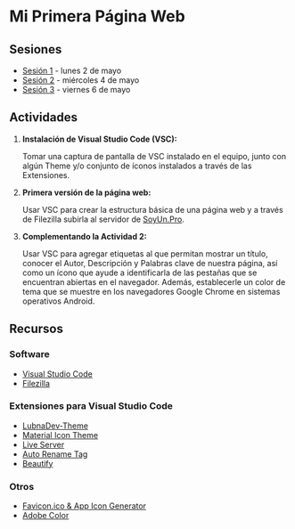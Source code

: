 # Mi Primera Página Web

## Sesiones
* [Sesión 1](https://youtu.be/kLV4j3JBPXc) - lunes 2 de mayo
* [Sesión 2](https://youtu.be/NiKuFOA7J9c) - miércoles 4 de mayo
* [Sesión 3](https://youtu.be/VLpUr6Pwa3M) - viernes 6 de mayo


## Actividades
1. **Instalación de Visual Studio Code (VSC):**
	
	Tomar una captura de pantalla de VSC instalado en el equipo, junto con algún Theme y/o conjunto de íconos instalados a través de las Extensiones.


2. **Primera versión de la página web:**
	
	Usar VSC para crear la estructura básica de una página web y a través de Filezilla subirla al servidor de [SoyUn.Pro](https://SoyUn.Pro).


3. **Complementando la Actividad 2:**
	
	Usar VSC para agregar etiquetas al <head> que permitan mostrar un título, conocer el Autor, Descripción y Palabras clave de nuestra página, así como un ícono que ayude a identificarla de las pestañas que se encuentran abiertas en el navegador. Además, establecerle un color de tema que se muestre en los navegadores Google Chrome en sistemas operativos Android.

## Recursos
### Software
* [Visual Studio Code](https://code.visualstudio.com/)
* [Filezilla](https://filezilla-project.org/)

### Extensiones para Visual Studio Code
* [LubnaDev-Theme](https://marketplace.visualstudio.com/items?itemName=lubnadev.lubnadev-theme)
* [Material Icon Theme](https://marketplace.visualstudio.com/items?itemName=PKief.material-icon-theme)
* [Live Server](https://marketplace.visualstudio.com/items?itemName=yandeu.five-server)
* [Auto Rename Tag](https://marketplace.visualstudio.com/items?itemName=formulahendry.auto-rename-tag)
* [Beautify](https://marketplace.visualstudio.com/items?itemName=HookyQR.beautify)

### Otros
* [Favicon.ico & App Icon Generator](https://www.favicon-generator.org/)
* [Adobe Color](https://color.adobe.com)